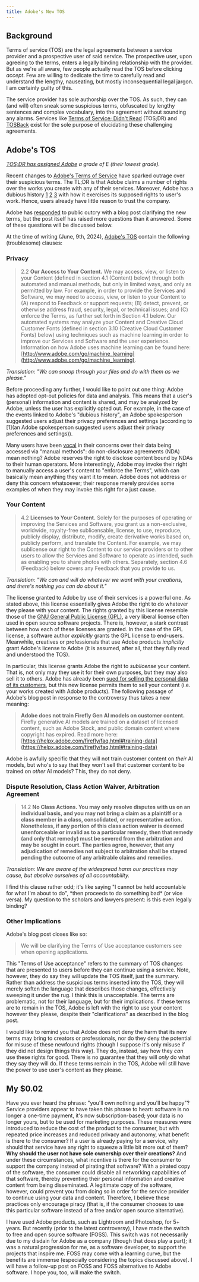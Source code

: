 ```yaml
---
title: Adobe's New TOS
---
```

## Background
Terms of service (TOS) are the legal agreements between a service provider and a prospective user of said service. The prospective user, upon agreeing to the terms, enters a legally binding relationship with the provider. But as we're all aware, few people actually read the TOS before clicking *accept*. Few are willing to dedicate the time to carefully read and understand the lengthy, nauseating, but mostly inconsequential legal jargon. I am certainly guilty of this.

The service provider has sole authorship over the TOS. As such, they can (and will) often sneak some suspicious terms, obfuscated by lengthy sentences and complex vocabulary, into the agreement without sounding any alarms. Services like [Terms of Service; Didn't Read](https://tosdr.org) (TOS;DR) and [TOSBack](https://tosback.org/) exist for the sole purpose of elucidating these challenging agreements. 
## Adobe's TOS
*[TOS;DR has assigned Adobe](https://tosdr.org/en/service/417) a grade of E (their lowest grade).*

Recent changes to [Adobe's Terms of Service](https://www.adobe.com/legal/terms.html) have sparked outrage over their suspicious terms. The TL;DR is that Adobe claims a number of rights over the works you create with any of their services. Moreover, Adobe has a dubious history [1](https://www.techradar.com/news/adobe-is-almost-definitely-using-your-content-to-train-ai) [2](https://techcrunch.com/2023/01/06/is-adobe-using-your-photos-to-train-its-ai-its-complicated/) [3](https://x.com/Stretchedwiener/status/1799093882619347262) with how it exercises its supposed rights to user's work. Hence, users already have little reason to trust the company.

Adobe has [responded](https://blog.adobe.com/en/publish/2024/06/06/clarification-adobe-terms-of-use) to public outcry with a blog post clarifying the new terms, but the post itself has raised more questions than it answered. Some of these questions will be discussed below.

At the time of writing (June, 9th, 2024), [Adobe's TOS](https://www.adobe.com/legal/terms.html) contain the following (troublesome) clauses:
### Privacy
> 2.2 **Our Access to Your Content.** We may access, view, or listen to your Content (defined in section 4.1 (Content) below) through both automated and manual methods, but only in limited ways, and only as permitted by law. For example, in order to provide the Services and Software, we may need to access, view, or listen to your Content to (A) respond to Feedback or support requests; (B) detect, prevent, or otherwise address fraud, security, legal, or technical issues; and (C) enforce the Terms, as further set forth in Section 4.1 below. Our automated systems may analyze your Content and Creative Cloud Customer Fonts (defined in section 3.10 (Creative Cloud Customer Fonts) below) using techniques such as machine learning in order to improve our Services and Software and the user experience. Information on how Adobe uses machine learning can be found here: [http://www.adobe.com/go/machine_learning](http://www.adobe.com/go/machine_learning).

*Translation: "We can snoop through your files and do with them as we please."*

Before proceeding any further, I would like to point out one thing: Adobe has adopted opt-out policies for data and analysis. This means that a user's (personal) information and content is shared, and may be analyzed by Adobe, unless the user has explicitly opted out. For example, in the case of the events linked to Adobe's "dubious history", an Adobe spokesperson suggested users adjust their privacy preferences and settings (according to [1](an Adobe spokesperson suggested users adjust their privacy preferences and settings)).

Many users have been [vocal](https://9to5mac.com/2024/06/06/change-to-adobe-terms-amp-conditions/) in their concerns over their data being accessed via "manual methods": do non-disclosure agreements (NDA) mean nothing? Adobe reserves the right to disclose content bound by NDAs to their human operators. More interestingly, Adobe may invoke their right to manually access a user's content to "enforce the Terms", which can basically mean anything they want it to mean. Adobe does not address or deny this concern whatsoever; their response merely provides some examples of when they may invoke this right for a just cause. 
### Your Content
> 4.2 **Licenses to Your Content.** Solely for the purposes of operating or improving the Services and Software, you grant us a non-exclusive, worldwide, royalty-free sublicensable, license, to use, reproduce, publicly display, distribute, modify, create derivative works based on, publicly perform, and translate the Content. For example, we may sublicense our right to the Content to our service providers or to other users to allow the Services and Software to operate as intended, such as enabling you to share photos with others. Separately, section 4.6 (Feedback) below covers any Feedback that you provide to us.

*Translation: "We can and will do whatever we want with your creations, and there's nothing you can do about it."*

The license granted to Adobe by use of their services is a powerful one. As stated above, this license essentially gives Adobe the right to do whatever they please with your content. The rights granted by this license resemble those of the [GNU General Public License (GPL)](https://www.gnu.org/licenses/gpl-3.0.en.html), a very liberal license often used in open source software projects. There is, however, a stark contrast between how each of these licenses are granted. In the case of the GPL license, a software author *explicitly* grants the GPL license to end-users. Meanwhile, creatives or professionals that use Adobe products *implicitly* grant Adobe's license to Adobe (it is assumed, after all, that they fully read and understood the TOS). 

In particular, this license grants Adobe the right to *sublicense* your content. That is, not only may they use it for their own purposes, but they may also sell it to others. Adobe has already been [sued for selling the personal data of its customers](https://petapixel.com/2023/12/14/adobe-sued-by-watchdog-over-mass-data-collection-of-dutch-citizens/), but this new license permits them to sell your content (i.e. your works created with Adobe products). The following passage of Adobe's blog post in response to the controversy thus takes a new meaning:

> **Adobe does not train Firefly Gen AI models on customer content.** Firefly generative AI models are trained on a dataset of licensed content, such as Adobe Stock, and public domain content where copyright has expired. Read more here: [https://helpx.adobe.com/firefly/faq.html#training-data](https://helpx.adobe.com/firefly/faq.html#training-data)

Adobe is awfully specific that they will not train customer content on *their* AI models, but who's to say that they won't sell that customer content to be trained on *other* AI models? This, they do not deny.
### Dispute Resolution, Class Action Waiver, Arbitration Agreement
> 14.2 **No Class Actions. You may only resolve disputes with us on an individual basis, and you may not bring a claim as a plaintiff or a class member in a class, consolidated, or representative action. Nonetheless, if any portion of this class action waiver is deemed unenforceable or invalid as to a particular remedy, then that remedy (and only that remedy) must be severed from the arbitration and may be sought in court. The parties agree, however, that any adjudication of remedies not subject to arbitration shall be stayed pending the outcome of any arbitrable claims and remedies.**

*Translation: We are aware of the widespread harm our practices may cause, but absolve ourselves of all accountability.*

I find this clause rather odd; it's like saying "I cannot be held accountable for what I'm about to do", \*then proceeds to do something bad\* (or vice versa). My question to the scholars and lawyers present: is this even legally binding? 
### Other Implications
Adobe's blog post closes like so: 

> We will be clarifying the Terms of Use acceptance customers see when opening applications.

This "Terms of Use acceptance" refers to the summary of TOS changes that are presented to users before they can continue using a service. Note, however, they do say they will update the TOS itself, just the summary. Rather than address the suspicious terms inserted into the TOS, they will merely soften the language that describes those changes, effectively sweeping it under the rug. I think this is unacceptable. The terms are problematic, not for their language, but for their implications. If these terms are to remain in the TOS, Adobe is left with the right to use your content however they please, despite their "clarifications" as described in the blog post. 

I would like to remind you that Adobe does not deny the harm that its new terms may bring to creators or professionals, nor do they deny the potential for misuse of these newfound rights (though I suppose it's only misuse if they did not design things this way). They do, instead, say how they *can* use these rights for good. There is no guarantee that they will *only* do what they say they will do. If these terms remain in the TOS, Adobe will still have the power to use user's content as they please.
## My $0.02
Have you ever heard the phrase: "you'll own nothing and you'll be happy"? Service providers appear to have taken this phrase to heart: software is no longer a one-time payment, it's now subscription-based; your data is no longer yours, but to be used for marketing purposes. These measures were introduced to reduce the cost of the product to the consumer, but with repeated price increases and reduced privacy and autonomy, what benefit is there to the consumer? If a user is already paying for a service, why should that service have any right to squeeze a little bit more out of them? **Why should the user not have sole ownership over their creations?** And under these circumstances, what incentive is there for the consumer to support the company instead of pirating that software? With a pirated copy of the software, the consumer could disable all networking capabilities of that software, thereby preventing their personal information and creative content from being disseminated. A legitimate copy of the software, however, could prevent you from doing so in order for the service provider to continue using your data and content. Therefore, I believe these practices only encourage piracy (that is, if the consumer chooses to use this particular software instead of a free and/or open source alternative). 

I have used Adobe products, such as Lightroom and Photoshop, for 5+ years. But recently (prior to the latest controversy), I have made the switch to free and open source software (FOSS). This switch was not necessarily due to my disdain for Adobe as a company (though that does play a part); it was a natural progression for me, as a software developer, to support the projects that inspire me. FOSS may come with a learning curve, but the benefits are immense (especially considering the topics discussed above). I will have a follow-up post on FOSS and FOSS alternatives to Adobe software. I hope you, too, will make the switch.